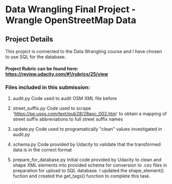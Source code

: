 # Data Wrangling Final Project - Wrangle OpenStreetMap Data


## Project Details

This project is connected to the Data Wrangling course and I have chosen to use SQL for the database.

#### Project Rubric can be found here: https://review.udacity.com/#!/rubrics/25/view

### Files included in this submission:

1. audit.py
	Code used to audit OSM XML file before 

2. street_suffix.py
	Code used to scrape 'https://pe.usps.com/text/pub28/28apc_002.htm' to obtain a mapping of street suffix abbreviations to full street suffix names

3. update.py
	Code used to programatically "clean" values investigated in audit.py

4. schema.py
	Code provided by Udacity to validate that the transformed data is in the correct format

5. prepare_for_database.py
	Initial code provided by Udacity to clean and shape XML elements into provided schema for conversion to .csv files in preparation for upload to SQL database.  I updated the shape_element() fuction and created the get_tags() function to complete this task.  
	
